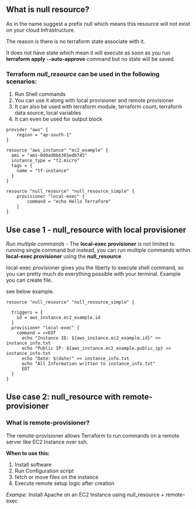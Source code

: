 ## What is null resource?

As in the name suggest a prefix null which means this resource will not exist on your cloud Infrastructure.

The reason is there is no terraform state associate with it.

It does not have state which mean it will execute as soon as you run **terraform apply --auto-approve** command but no state will be saved. 

### Terraform _null_resource_ can be used in the following scenarios:

1. Run Shell commands
2. You can use it along with local provisioner and remote provisioner
3. It can also be used with terraform module, terraform count, terraform data source, local variables
4. It can even be used for output block

```
provider "aws" {
    region = "ap-south-1"
}

resource "aws_instance" "ec2_example" {
  ami = "ami-0d0ad8bb301edb745"
  instance_type = "t2.micro"
  tags = {
    name = "tf-instance"
  }
}

resource "null_resource" "null_resource_simple" {
    provisioner "local-exec" {
        command = "echo Hello Terraform"
    }
}

```

## Use case 1 - null_resource with local provisioner

_Run multiple commands_ - The **local-exec provisioner** is not limited to running single command but instead, you can run multiple commands within **local-exec provisioner** using the **null_resource**

local-exec provisioner gives you the liberty to execute shell command, so you can pretty much do everything possible with your terminal. Example you can create file.

see below example.

```
resource "null_resource" "null_resource_simple" {
  
  triggers = {
    id = aws_instance.ec2_example.id
  }
  provisioner "local-exec" {
    command = <<EOT
      echo "Instance ID: ${aws_instance.ec2_example.id}" >> instance_info.txt
      echo "Public IP: ${aws_instance.ec2_example.public_ip} >> instance_info.txt
      echo "Date: $(date)" >> instance_info.txt
      echo "All Information written to instance_info.txt"
      EOT
  }
}
```

## Use case 2: null_resource with remote-provisioner
### What is remote-provisioner?

The remote-provisioner allows Terraform to run commands on a remote server like EC2 Instance over ssh.

__When to use this:__
1. Install software
2. Run Configuration script
3. fetch or move files on the instance
4. Execute remote setup logic after creation

_Exampe:_ Install Apache on an EC2 Instance using null_resource + remote-exec



